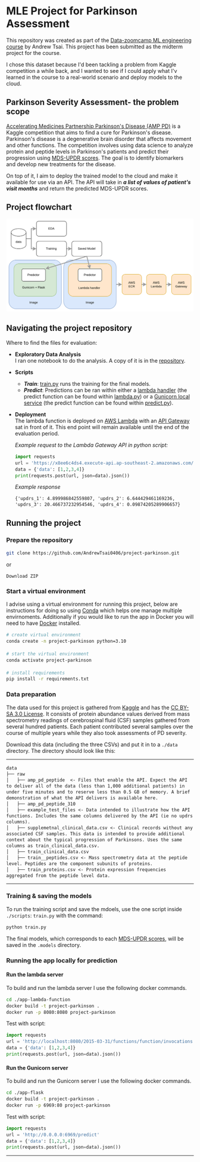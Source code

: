 # MLE Project for Parkinson Assessment

This repository was created as part of the [Data-zoomcamp ML engineering course](https://github.com/DataTalksClub/machine-learning-zoomcamp/tree/master) by Andrew Tsai. This project has been submitted as the midterm project for the course.

I chose this dataset because I'd been tackling a problem from Kaggle competition a while back, and I wanted to see if I could apply what I'v learned in the course to a real-world scenario and deploy models to the cloud.

## Parkinson Severity Assessment- the problem scope

[Accelerating Medicines Partnership Parkinson's Disease (AMP PD)](https://www.kaggle.com/competitions/amp-parkinsons-disease-progression-prediction/overview) is a Kaggle competition that aims to find a cure for Parkinson's disease. Parkinson's disease is a degenerative brain disorder that affects movement and other functions. The competition involves using data science to analyze protein and peptide levels in Parkinson's patients and predict their progression using [MDS-UPDR scores](https://www.ncbi.nlm.nih.gov/pmc/articles/PMC5898442/#:~:text=Each%20parkinsonian%20sign%20or%20symptom,worst%20possible%20disability%20from%20PD.). The goal is to identify biomarkers and develop new treatments for the disease.


On top of it, I aim to deploy the trained model to the cloud and make it available for use via an API. The API will take in ***a list of values of patient's visit months*** and return the predicted MDS-UPDR scores.

## Project flowchart
![Alt text](./reports/image.png)

## Navigating the project repository 

Where to find the files for evaluation:

-  **Exploratory Data Analysis**  
    I ran one notebook to do the analysis. A copy of it is in the [repository](notebooks/EDA.ipynb).

-  **Scripts**  
    - ***Train***: [train.py](./Scripts/train.py) runs the training for the final models. 
    - ***Predict***: Predictions can be ran within either a [lambda handler](https://docs.aws.amazon.com/lambda/latest/dg/python-handler.html) (the predict function can be found within [lambda.py](app-lambda-function/lambda_function.py)) or a [Gunicorn local service](https://docs.gunicorn.org/en/stable/deploy.html) (the predict function can be found within [predict.py](app-flask/predict.py)).
-  **Deployment**  
    The lambda function is deployed on [AWS Lambda](https://aws.amazon.com/lambda/) with an [API Gateway](https://aws.amazon.com/api-gateway/) sat in front of it. This end point will remain available until the end of the evaluation period.
    
    *Example request to the Lambda Gateway API in python script:*

    ``` python
    import requests
    url = 'https://x8ee6c4ds4.execute-api.ap-southeast-2.amazonaws.com/test/predict'
    data = {'data': [1,2,3,4]}
    print(requests.post(url, json=data).json())
    ```

    *Example response*

    ```
    {'updrs_1': 4.899986842559807, 'updrs_2': 6.644429461169236, 'updrs_3': 20.466737232954546, 'updrs_4': 0.09874205289906657}
    ```


## Running the project
### Prepare the repository 
```sh
git clone https://github.com/AndrewTsai0406/project-parkinson.git
```
  or
```
Download ZIP
```

### Start a virtual environment 

I advise using a virtual environment for running this project, below are instructions for doing so using [Conda](https://www.anaconda.com/) which helps one manage multiple envirnoments. Additionally if you would like to run the app in Docker you will need to have [Docker](https://docs.docker.com/get-docker/) installed.


```sh
# create virtual environment
conda create -n project-parkinson python=3.10

# start the virtual environment
conda activate project-parkinson

# install requirements
pip install -r requirements.txt
```

### Data preparation

The data used for this project is gathered from [Kaggle](https://www.kaggle.com/competitions/amp-parkinsons-disease-progression-prediction/data) and has the [CC BY-SA 3.0 License](https://creativecommons.org/licenses/by-sa/3.0/). It consists of protein abundance values derived from mass spectrometry readings of cerebrospinal fluid (CSF) samples gathered from several hundred patients. Each patient contributed several samples over the course of multiple years while they also took assessments of PD severity.


Download this data (including the three CSVs) and put it in to a `./data` directory. The directory should look like this:

------------
    data
    ├── raw               
    │   ├── amp_pd_peptide  <- Files that enable the API. Expect the API to deliver all of the data (less than 1,000 additional patients) in under five minutes and to reserve less than 0.5 GB of memory. A brief demonstration of what the API delivers is available here.
    │   ├── amp_pd_peptide_310
    │   ├── example_test_files <- Data intended to illustrate how the API functions. Includes the same columns delivered by the API (ie no updrs columns).
    │   ├── supplemetnal_clinical_data.csv <- Clinical records without any associated CSF samples. This data is intended to provide additional context about the typical progression of Parkinsons. Uses the same columns as train_clinical_data.csv.
    │   ├── train_clinical_data.csv
    │   ├── train__peptides.csv <- Mass spectrometry data at the peptide level. Peptides are the component subunits of proteins.
    │   ├── train_proteins.csv <- Protein expression frequencies aggregated from the peptide level data.

------------

### Training & saving the models

To run the training script and save the mdoels, use the one script inside `./scripts`: `train.py` with the command:

```sh
python train.py
```

The final models, which corresponds to each [MDS-UPDR scores](https://www.ncbi.nlm.nih.gov/pmc/articles/PMC5898442/#:~:text=Each%20parkinsonian%20sign%20or%20symptom,worst%20possible%20disability%20from%20PD.), will be saved in the `.models` directory.

### Running the app locally for prediction


#### Run the lambda server

To build and run the lambda server I use the following docker commands.

```sh
cd ./app-lambda-function
docker build -t project-parkinson .
docker run -p 8080:8080 project-parkinson
```

Test with script:
```python
import requests
url = 'http://localhost:8080/2015-03-31/functions/function/invocations'
data = {'data': [1,2,3,4]}
print(requests.post(url, json=data).json())
```

#### Run the Gunicorn server

To build and run the Gunicorn server I use the following docker commands.

```sh
cd ./app-flask
docker build -t project-parkinson .
docker run -p 6969:80 project-parkinson
```

Test with script:
```python
import requests
url = 'http://0.0.0.0:6969/predict'
data = {'data': [1,2,3,4]}
print(requests.post(url, json=data).json())
```

--------